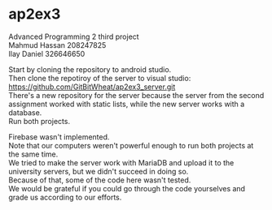 # ap2ex3
Advanced Programming 2 third project<br />
Mahmud Hassan 208247825<br />
Ilay Daniel 326646650<br />

Start by cloning the repository to android studio.<br />
Then clone the repotiroy of the server to visual studio:<br />
https://github.com/GitBitWheat/ap2ex3_server.git<br />
There's a new repository for the server because the server from the second assignment worked with static lists, while the new server works with a database.<br />
Run both projects.<br />

Firebase wasn't implemented.<br />
Note that our computers weren't powerful enough to run both projects at the same time.<br />
We tried to make the server work with MariaDB and upload it to the university servers, but we didn't succeed in doing so.<br />
Because of that, some of the code here wasn't tested.<br />
We would be grateful if you could go through the code yourselves and grade us according to our efforts.
